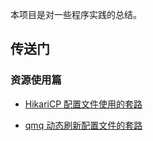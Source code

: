 
本项目是对一些程序实践的总结。

## 传送门

### 资源使用篇

* [HikariCP 配置文件使用的套路](https://github.com/pleuvoir/luxury-lunch/blob/master/docs/HikariCP%20%E9%85%8D%E7%BD%AE%E6%96%87%E4%BB%B6%E4%BD%BF%E7%94%A8%E7%9A%84%E5%A5%97%E8%B7%AF.md)

* [qmq 动态刷新配置文件的套路](https://github.com/pleuvoir/luxury-lunch/blob/master/docs/qmq%20%E5%8A%A8%E6%80%81%E5%88%B7%E6%96%B0%E9%85%8D%E7%BD%AE%E6%96%87%E4%BB%B6%E7%9A%84%E5%A5%97%E8%B7%AF.md)
